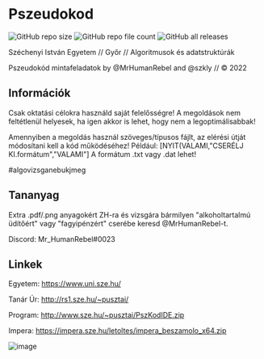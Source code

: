 # Pszeudokod
![GitHub repo size](https://img.shields.io/github/repo-size/MrHumanRebel/Pszeudokod)
![GitHub repo file count](https://img.shields.io/github/directory-file-count/MrHumanRebel/Pszeudokod)
![GitHub all releases](https://img.shields.io/github/downloads/MrHumanRebel/Pszeudokod/total)

Széchenyi István Egyetem // Győr // Algoritmusok és adatstruktúrák

Pszeudokód mintafeladatok by @MrHumanRebel and @szkly // © 2022


## Információk
Csak oktatási célokra használd saját felelősségre! A megoldások nem feltétlenül helyesek, ha igen akkor is lehet, hogy nem a legoptimálisabbak!

Amennyiben a megoldás használ szöveges/típusos fájlt, az elérési útját módosítani kell a kód működéséhez!
Például: [NYIT(VALAMI,"CSERÉLJ KI.formátum","VALAMI"] 
A formátum .txt vagy .dat lehet!

#algovizsganebukjmeg

## Tananyag

Extra .pdf/.png anyagokért ZH-ra és vizsgára bármilyen "alkoholtartalmú üdítőért" vagy "fagyipénzért" cserébe keresd @MrHumanRebel-t.

Discord: Mr_HumanRebel#0023



## Linkek

Egyetem: https://www.uni.sze.hu/

Tanár Úr: http://rs1.sze.hu/~pusztai/

Program: http://www.sze.hu/~pusztai/PszKodIDE.zip

Impera: https://impera.sze.hu/letoltes/impera_beszamolo_x64.zip


![image](https://user-images.githubusercontent.com/80947401/147931387-182e97d9-6507-485a-b21b-a614b04509f0.png)
